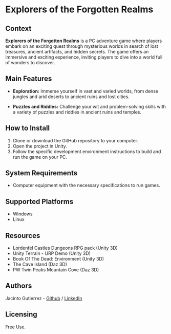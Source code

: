 # Explorers of the Forgotten Realms

## Context

**Explorers of the Forgotten Realms** is a PC adventure game where players embark on an exciting quest through mysterious worlds in search of lost treasures, ancient artifacts, and hidden secrets. The game offers an immersive and exciting experience, inviting players to dive into a world full of wonders to discover.

## Main Features

* **Exploration:** Immerse yourself in vast and varied worlds, from dense jungles and arid deserts to ancient ruins and lost cities.

* **Puzzles and Riddles:** Challenge your wit and problem-solving skills with a variety of puzzles and riddles in ancient ruins and temples.

## How to Install

1. Clone or download the GitHub repository to your computer.
2. Open the project in Unity.
3. Follow the specific development environment instructions to build and run the game on your PC.

## System Requirements

* Computer equipment with the necessary specifications to run games.

## Supported Platforms

* Windows
* Linux

## Resources

* Lordenfel Castles Dungeons RPG pack (Unity 3D)
* Unity Terrain - URP Demo (Unity 3D)
* Book Of The Dead: Environment (Unity 3D)
* The Cave Island (Daz 3D)
* PW Twin Peaks Mountain Cove (Daz 3D)

## Authors

Jacinto Gutierrez - [Github](https://github.com/Jagucan) / [LinkedIn](https://www.linkedin.com/in/jacinto-gutierrez-cantillo-software-developer/)

## Licensing

Free Use.
